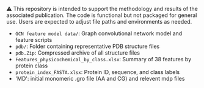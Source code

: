 ⚠️ This repository is intended to support the methodology and results of the associated publication. The code is functional but not packaged for general use. Users are expected to adjust file paths and environments as needed.

- `GCN feature model data/`: Graph convolutional network model and feature scripts
- `pdb/`: Folder containing representative PDB structure files
- `pdb.Zip`: Compressed archive of all structure files
- `Features_physicochemical_by_class.xlsx`: Summary of 38 features by protein class
- `protein_index_FASTA.xlsx`: Protein ID, sequence, and class labels
- 'MD': initial monomeric .gro file (AA and CG) and relevent mdp files
